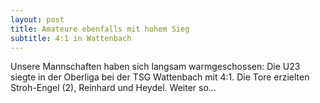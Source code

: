 ```yaml
---
layout: post
title: Amateure ebenfalls mit hohem Sieg
subtitle: 4:1 in Wattenbach
---
```


Unsere Mannschaften haben sich langsam warmgeschossen: Die U23 siegte in der Oberliga bei der TSG Wattenbach mit 4:1. Die Tore erzielten Stroh-Engel (2), Reinhard und Heydel. Weiter so...


